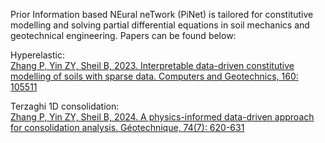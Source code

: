Prior Information based NEural neTwork (PiNet) is tailored for constitutive modelling and solving partial differential equations in soil mechanics and geotechnical engineering.
Papers can be found below:

Hyperelastic:  
[Zhang P, Yin ZY, Sheil B, 2023. Interpretable data-driven constitutive modelling of soils with sparse data. Computers and Geotechnics, 160: 105511](https://www.sciencedirect.com/science/article/pii/S0266352X23002689)

Terzaghi 1D consolidation:  
[Zhang P, Yin ZY, Sheil B, 2024. A physics-informed data-driven approach for consolidation analysis. Géotechnique, 74(7): 620-631](https://doi.org/10.1680/jgeot.22.00046)
